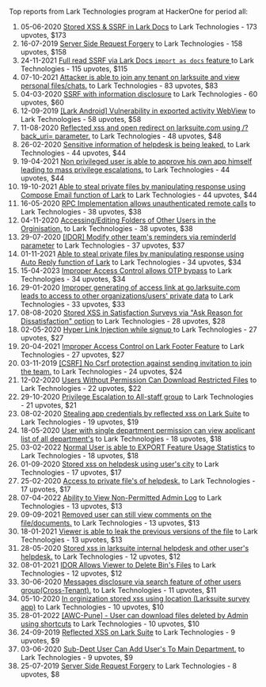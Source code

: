 Top reports from Lark Technologies program at HackerOne for period all:

1. 05-06-2020 [Stored XSS & SSRF in Lark Docs](https://hackerone.com/reports/892049) to Lark Technologies - 173 upvotes, $173
2. 16-07-2019 [Server Side Request Forgery](https://hackerone.com/reports/644238) to Lark Technologies - 158 upvotes, $158
3. 24-11-2021 [Full read SSRF via Lark Docs `import as docs` feature ](https://hackerone.com/reports/1409727) to Lark Technologies - 115 upvotes, $115
4. 07-10-2021 [Attacker is able to join any tenant on larksuite and view personal files/chats.](https://hackerone.com/reports/1363185) to Lark Technologies - 83 upvotes, $83
5. 04-03-2020 [SSRF with information disclosure](https://hackerone.com/reports/810401) to Lark Technologies - 60 upvotes, $60
6. 12-09-2019 [[Lark Android] Vulnerability in exported activity WebView](https://hackerone.com/reports/694053) to Lark Technologies - 58 upvotes, $58
7. 11-08-2020 [Reflected xss and open redirect on larksuite.com using /?back_uri= parameter.](https://hackerone.com/reports/955606) to Lark Technologies - 48 upvotes, $48
8. 26-02-2020 [Sensitive information of helpdesk is being leaked.](https://hackerone.com/reports/805023) to Lark Technologies - 44 upvotes, $44
9. 19-04-2021 [Non privileged user is able to approve his own app himself leading to mass privilege  escalations.](https://hackerone.com/reports/1168475) to Lark Technologies - 44 upvotes, $44
10. 19-10-2021 [Able to steal private files by manipulating response using Compose Email function of Lark](https://hackerone.com/reports/1373784) to Lark Technologies - 44 upvotes, $44
11. 16-05-2020 [RPC Implementation allows unauthenticated remote calls](https://hackerone.com/reports/876022) to Lark Technologies - 38 upvotes, $38
12. 04-11-2020 [Accessing/Editing Folders of Other Users in the Orginisation.](https://hackerone.com/reports/1025881) to Lark Technologies - 38 upvotes, $38
13. 29-07-2020 [[IDOR] Modify other team's reminders via reminderId parameter](https://hackerone.com/reports/946323) to Lark Technologies - 37 upvotes, $37
14. 01-11-2021 [Able to steal private files by manipulating response using Auto Reply function of Lark](https://hackerone.com/reports/1387320) to Lark Technologies - 34 upvotes, $34
15. 15-04-2023 [Improper Access Control allows OTP bypass](https://hackerone.com/reports/1948506) to Lark Technologies - 34 upvotes, $34
16. 29-01-2020 [Improper generating of access link at go.larksuite.com leads to access to other organizations/users' private data](https://hackerone.com/reports/785577) to Lark Technologies - 33 upvotes, $33
17. 08-08-2020 [Stored XSS in Satisfaction Surveys via "Ask Reason for Dissatisfaction" option](https://hackerone.com/reports/953791) to Lark Technologies - 28 upvotes, $28
18. 02-05-2020 [Hyper Link Injection while signup ](https://hackerone.com/reports/864751) to Lark Technologies - 27 upvotes, $27
19. 20-04-2021 [Improper Access Control on Lark Footer Feature](https://hackerone.com/reports/1169340) to Lark Technologies - 27 upvotes, $27
20. 03-11-2019 [[CSRF] No Csrf protection against sending invitation to join the team.](https://hackerone.com/reports/728199) to Lark Technologies - 24 upvotes, $24
21. 12-02-2020 [Users Without Permission Can Download Restricted Files](https://hackerone.com/reports/794904) to Lark Technologies - 22 upvotes, $22
22. 29-10-2020 [Privilege Escalation to All-staff group](https://hackerone.com/reports/1021460) to Lark Technologies - 21 upvotes, $21
23. 08-02-2020 [Stealing app credentials by reflected xss on Lark Suite](https://hackerone.com/reports/791278) to Lark Technologies - 19 upvotes, $19
24. 18-05-2020 [User with single department permission can view applicant list of all department's](https://hackerone.com/reports/877300) to Lark Technologies - 18 upvotes, $18
25. 03-02-2022 [Normal User is able to EXPORT Feature Usage Statistics](https://hackerone.com/reports/1470076) to Lark Technologies - 18 upvotes, $18
26. 01-09-2020 [Stored xss on helpdesk using user's city](https://hackerone.com/reports/971857) to Lark Technologies - 17 upvotes, $17
27. 25-02-2020 [Access to private file's of helpdesk.](https://hackerone.com/reports/804534) to Lark Technologies - 17 upvotes, $17
28. 07-04-2022 [Ability to View Non-Permitted Admin Log](https://hackerone.com/reports/1533220) to Lark Technologies - 13 upvotes, $13
29. 09-09-2021 [Removed user can still view comments on the file/documents.](https://hackerone.com/reports/1335070) to Lark Technologies - 13 upvotes, $13
30. 18-01-2021 [Viewer is able to leak the previous versions of the file](https://hackerone.com/reports/1080700) to Lark Technologies - 13 upvotes, $13
31. 28-05-2020 [Stored xss in larksuite internal helpdesk and other user's helpdesk.](https://hackerone.com/reports/884931) to Lark Technologies - 12 upvotes, $12
32. 08-01-2021 [IDOR Allows Viewer to Delete Bin's Files](https://hackerone.com/reports/1074420) to Lark Technologies - 12 upvotes, $12
33. 30-06-2020 [Messages disclosure via search feature of other users group(Cross-Tenant).](https://hackerone.com/reports/912161) to Lark Technologies - 11 upvotes, $11
34. 05-10-2020 [In orginization stored xss using location (Larksuite survey app)](https://hackerone.com/reports/998138) to Lark Technologies - 10 upvotes, $10
35. 28-01-2022 [[AWC-Pune] - User can download files deleted by Admin using shortcuts](https://hackerone.com/reports/1463028) to Lark Technologies - 10 upvotes, $10
36. 24-09-2019 [Reflected XSS  on Lark Suite](https://hackerone.com/reports/700726) to Lark Technologies - 9 upvotes, $9
37. 03-06-2020 [Sub-Dept User Can Add User's To Main Department.](https://hackerone.com/reports/890209) to Lark Technologies - 9 upvotes, $9
38. 25-07-2019 [Server Side Request Forgery](https://hackerone.com/reports/659565) to Lark Technologies - 8 upvotes, $8
